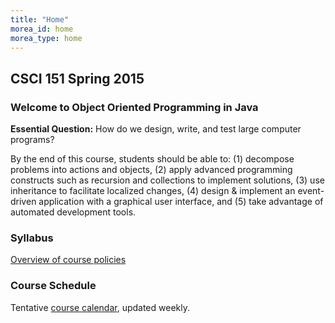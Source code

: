 ```yaml
---
title: "Home"
morea_id: home
morea_type: home
---
```


## CSCI 151 Spring 2015

### Welcome to Object Oriented Programming in Java 
**Essential Question:** How do we design, write, and test large computer programs?

By the end of this course, students should be able to: (1) decompose problems into actions and objects, (2) apply advanced programming constructs such as recursion and collections to implement solutions, (3) use inheritance to facilitate localized changes, (4) design & implement an event-driven application with a graphical user interface, and (5) take advantage of automated development tools.

<!--### Materials

<!--<div style="float: right">
    <img src="/morea/01.WOD-intro/eclipse.jpg" title="Eclipse IDE" width="100"/>
</div>

#### Laptop

To explore and implement the topics we will be discussing in class, you will need a laptop.

#### Integrated Development Environment
You will need to work on programming assignments outside of class time. In this course, we will be using [Eclipse IDE for Java Developers](http://www.eclipse.org/downloads/), which is freely available for Windows, Mac, and Linux.-->
### Syllabus
[Overview of course policies]({{site.baseurl}}/morea/materials/Syllabus.pdf)
### Course Schedule
Tentative [course calendar](https://www.dropbox.com/s/1mmxb1i9e5x3pah/calendar.xlsx?dl=0), updated weekly.